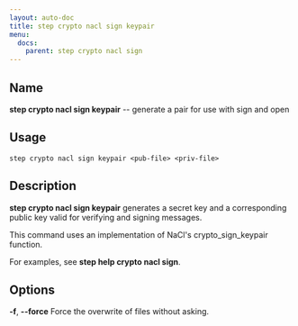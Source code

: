 ```yaml
---
layout: auto-doc
title: step crypto nacl sign keypair
menu:
  docs:
    parent: step crypto nacl sign
---
```


## Name
**step crypto nacl sign keypair** -- generate a pair for use with sign and open

## Usage

```raw
step crypto nacl sign keypair <pub-file> <priv-file>
```

## Description

**step crypto nacl sign keypair** generates a secret key and a corresponding
public key valid for verifying and signing messages.

This command uses an implementation of NaCl's crypto_sign_keypair function.

For examples, see **step help crypto nacl sign**.

## Options


**-f**, **--force**
Force the overwrite of files without asking.

